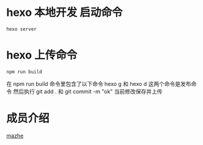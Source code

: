 # hexo 本地开发 启动命令
```
hexo server
```
# hexo 上传命令
```
npm run build
```

在 npm run build 命令里包含了以下命令 hexo g 和 hexo d 这两个命令是发布命令
然后执行 git add . 和 git commit -m "ok" 当前修改保存并上传


# 成员介绍
[mazhe](https://github.com/JoinMaZhe)